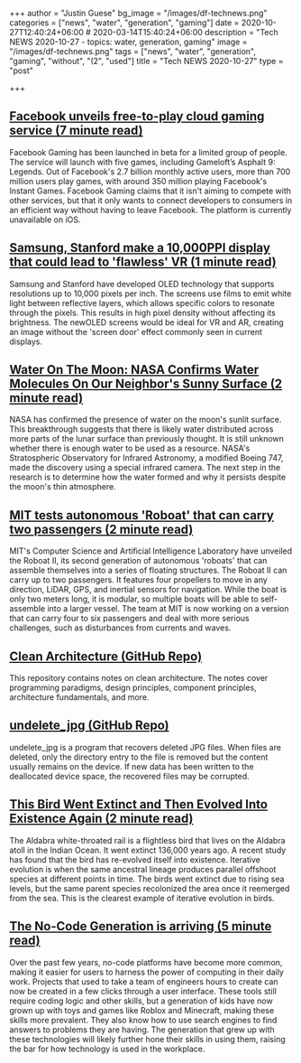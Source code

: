 +++
author = "Justin Guese"
bg_image = "/images/df-technews.png"
categories = ["news", "water", "generation", "gaming"]
date = 2020-10-27T12:40:24+06:00 # 2020-03-14T15:40:24+06:00
description = "Tech NEWS 2020-10-27 - topics: water, generation, gaming"
image = "/images/df-technews.png"
tags = ["news", "water", "generation", "gaming", "without", "(2", "used"]
title = "Tech NEWS 2020-10-27"
type = "post"

+++

## [Facebook unveils free-to-play cloud gaming service (7 minute read)](https://venturebeat.com/2020/10/26/facebook-unveils-free-to-play-cloud-gaming-service//1/01000175698a630f-21b5f4ca-0d0b-431a-a704-63e383d38288-000000/BwHBiL4IC_5A_PZiNwG24euw4FySusHAGxui3mEfTEQ=164)

Facebook Gaming has been launched in beta for a limited group of people. The service will launch with five games, including Gameloft’s Asphalt 9: Legends. Out of Facebook's 2.7 billion monthly active users, more than 700 million users play games, with around 350 million playing Facebook's Instant Games. Facebook Gaming claims that it isn't aiming to compete with other services, but that it only wants to connect developers to consumers in an efficient way without having to leave Facebook. The platform is currently unavailable on iOS.

## [Samsung, Stanford make a 10,000PPI display that could lead to 'flawless' VR (1 minute read)](https://www.engadget.com/samsung-stanford-10000-ppi-oled-display-200949600.html/1/01000175698a630f-21b5f4ca-0d0b-431a-a704-63e383d38288-000000/TKVApJQsGhV-SpjpEJxbp3JWO6VMbO_8-qHrcpMLsYk=164)

Samsung and Stanford have developed OLED technology that supports resolutions up to 10,000 pixels per inch. The screens use films to emit white light between reflective layers, which allows specific colors to resonate through the pixels. This results in high pixel density without affecting its brightness. The newOLED screens would be ideal for VR and AR, creating an image without the 'screen door' effect commonly seen in current displays.

## [Water On The Moon: NASA Confirms Water Molecules On Our Neighbor's Sunny Surface (2 minute read)](https://www.npr.org/2020/10/26/927869069/water-on-the-moon-nasa-confirms-water-molecules-on-our-neighbors-sunny-surface/1/01000175698a630f-21b5f4ca-0d0b-431a-a704-63e383d38288-000000/6o4tXlkkUdF6equLBDXXenvt5ZmWwV-dUCYB1z43heM=164)

NASA has confirmed the presence of water on the moon's sunlit surface. This breakthrough suggests that there is likely water distributed across more parts of the lunar surface than previously thought. It is still unknown whether there is enough water to be used as a resource. NASA's Stratospheric Observatory for Infrared Astronomy, a modified Boeing 747, made the discovery using a special infrared camera. The next step in the research is to determine how the water formed and why it persists despite the moon's thin atmosphere.

## [MIT tests autonomous 'Roboat' that can carry two passengers (2 minute read)](https://www.engadget.com/mit-autonomous-roboat-ii-carries-passengers-140145138.html/1/01000175698a630f-21b5f4ca-0d0b-431a-a704-63e383d38288-000000/eBr2prtSOzeqQ_iRhjKro8-BlZ4Pnjx6oWvedu7MCdc=164)

MIT's Computer Science and Artificial Intelligence Laboratory have unveiled the Roboat II, its second generation of autonomous 'roboats' that can assemble themselves into a series of floating structures. The Roboat II can carry up to two passengers. It features four propellers to move in any direction, LiDAR, GPS, and inertial sensors for navigation. While the boat is only two meters long, it is modular, so multiple boats will be able to self-assemble into a larger vessel. The team at MIT is now working on a version that can carry four to six passengers and deal with more serious challenges, such as disturbances from currents and waves.

## [Clean Architecture (GitHub Repo)](https://github.com/preslavmihaylov/booknotes/tree/master/architecture/clean-architecture/1/01000175698a630f-21b5f4ca-0d0b-431a-a704-63e383d38288-000000/XI_00sJ6ZJIMCLtEk_Bg2xEm_l6blsDtB9hEuO4iYY0=164)

This repository contains notes on clean architecture. The notes cover programming paradigms, design principles, component principles, architecture fundamentals, and more.

## [undelete_jpg (GitHub Repo)](https://github.com/saintmarina/undelete_jpg/1/01000175698a630f-21b5f4ca-0d0b-431a-a704-63e383d38288-000000/Pn1bdAWi4aaetVX3ggBXh3_NXByqz77lVYW_yO17llM=164)

undelete_jpg is a program that recovers deleted JPG files. When files are deleted, only the directory entry to the file is removed but the content usually remains on the device. If new data has been written to the deallocated device space, the recovered files may be corrupted.

## [This Bird Went Extinct and Then Evolved Into Existence Again (2 minute read)](https://www.vice.com/en/article/vb9bpm/this-bird-went-extinct-and-then-evolved-into-existence-again/1/01000175698a630f-21b5f4ca-0d0b-431a-a704-63e383d38288-000000/cKL-doeb8x_oyPU134SKJ0qi4Gvz6Fo1JTUvDXaIOdk=164)

The Aldabra white-throated rail is a flightless bird that lives on the Aldabra atoll in the Indian Ocean. It went extinct 136,000 years ago. A recent study has found that the bird has re-evolved itself into existence. Iterative evolution is when the same ancestral lineage produces parallel offshoot species at different points in time. The birds went extinct due to rising sea levels, but the same parent species recolonized the area once it reemerged from the sea. This is the clearest example of iterative evolution in birds.

## [The No-Code Generation is arriving (5 minute read)](https://techcrunch.com/2020/10/26/the-no-code-generation-is-arriving//1/01000175698a630f-21b5f4ca-0d0b-431a-a704-63e383d38288-000000/HdL6UmwYbGuM0IJAJLINTWNxFmP1QTqqh2_7Zdc5xg8=164)

Over the past few years, no-code platforms have become more common, making it easier for users to harness the power of computing in their daily work. Projects that used to take a team of engineers hours to create can now be created in a few clicks through a user interface. These tools still require coding logic and other skills, but a generation of kids have now grown up with toys and games like Roblox and Minecraft, making these skills more prevalent. They also know how to use search engines to find answers to problems they are having. The generation that grew up with these technologies will likely further hone their skills in using them, raising the bar for how technology is used in the workplace.

